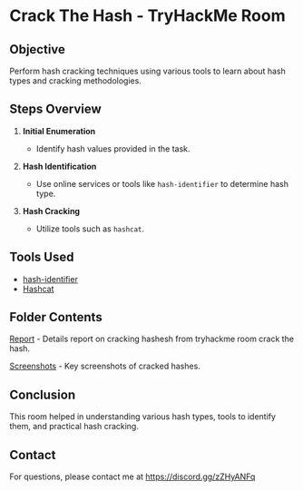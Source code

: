 # Crack The Hash - TryHackMe Room

## Objective
Perform hash cracking techniques using various tools to learn about hash types and cracking methodologies.

## Steps Overview

1. **Initial Enumeration**
   - Identify hash values provided in the task.

2. **Hash Identification**
   - Use online services or tools like `hash-identifier` to determine hash type.


3. **Hash Cracking**
   - Utilize tools such as `hashcat`.

## Tools Used
- [hash-identifier](https://github.com/blackploit/hash-identifier)
- [Hashcat](https://hashcat.net/hashcat/)

## Folder Contents

[Report](https://github.com/Gautam-CyberSec/Crack-the-hash/blob/main/Report/Report.md) - Details report on cracking hashesh from tryhackme room crack the hash.

[Screenshots](https://github.com/Gautam-CyberSec/Crack-the-hash/tree/main/Screenshots) - Key screenshots of cracked hashes.

## Conclusion
This room helped in understanding various hash types, tools to identify them, and practical hash cracking.

## Contact
For questions, please contact me at https://discord.gg/zZHyANFq
